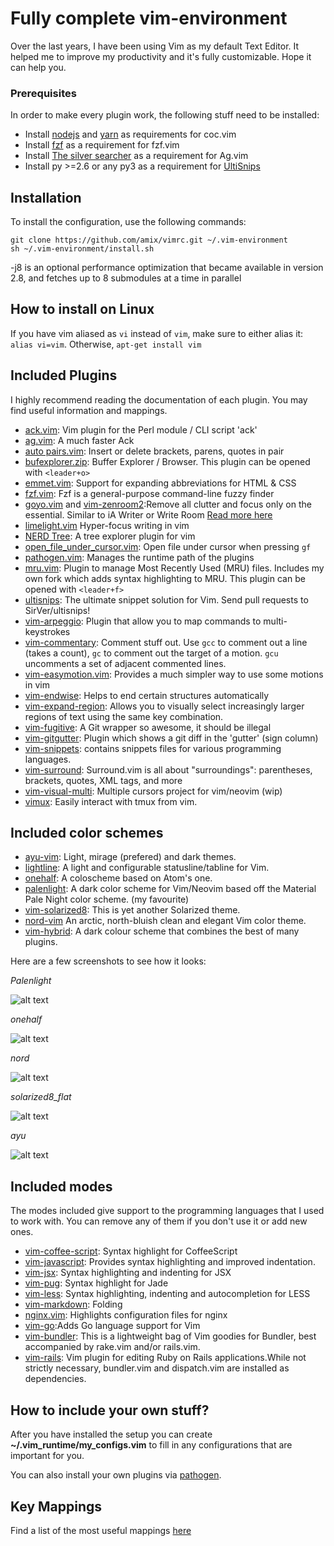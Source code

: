 # Fully complete vim-environment

Over the last years, I have been using Vim as my default Text Editor. It helped me to improve my productivity and it's fully customizable. Hope it can help you.

### Prerequisites

In order to make every plugin work, the following stuff need to be installed:

 - Install [nodejs](https://nodejs.org/en/download/) and [yarn](https://yarnpkg.com/en/docs/install#mac-stable) as requirements for coc.vim
 - Install [fzf](https://github.com/junegunn/fzf) as a requirement for fzf.vim
 - Install [The silver searcher](https://github.com/ggreer/the_silver_searcher) as a requirement for Ag.vim
 - Install py >=2.6 or any py3 as a requirement for [UltiSnips](https://github.com/SirVer/ultisnips)

## Installation

To install the configuration, use the following commands:

```
git clone https://github.com/amix/vimrc.git ~/.vim-environment
sh ~/.vim-environment/install.sh
```

  -j8 is an optional performance optimization that became available in version 2.8, and fetches up to 8 submodules at a time in parallel


## How to install on Linux

If you have vim aliased as `vi` instead of `vim`, make sure to either alias it: `alias vi=vim`. Otherwise, `apt-get install vim`


## Included Plugins

I highly recommend reading the documentation of each plugin. You may find useful information and mappings.

* [ack.vim](https://github.com/mileszs/ack.vim): Vim plugin for the Perl module / CLI script 'ack'
* [ag.vim](https://github.com/rking/ag.vim): A much faster Ack
* [auto pairs.vim](https://github.com/jiangmiao/auto-pairs): Insert or delete brackets, parens, quotes in pair
* [bufexplorer.zip](https://github.com/jlanzarotta/bufexplorer): Buffer Explorer / Browser. This plugin can be opened with `<leader+o>`
* [emmet.vim](https://github.com/mattn/emmet-vim): Support for expanding abbreviations for HTML & CSS
* [fzf.vim](https://github.com/junegunn/fzf.vim): Fzf is a general-purpose command-line fuzzy finder
* [goyo.vim](https://github.com/junegunn/goyo.vim) and [vim-zenroom2](https://github.com/amix/vim-zenroom2):Remove all clutter and focus only on the essential. Similar to iA Writer or Write Room [Read more here](http://amix.dk/blog/post/19744)
* [limelight.vim](https://github.com/junegunn/limelight.vim) Hyper-focus writing in vim
* [NERD Tree](https://github.com/scrooloose/nerdtree): A tree explorer plugin for vim
* [open_file_under_cursor.vim](https://github.com/amix/open_file_under_cursor.vim): Open file under cursor when pressing `gf`
* [pathogen.vim](https://github.com/tpope/vim-pathogen): Manages the runtime path of the plugins
* [mru.vim](https://github.com/vim-scripts/mru.vim): Plugin to manage Most Recently Used (MRU) files. Includes my own fork which adds syntax highlighting to MRU. This plugin can be opened with `<leader+f>`
* [ultisnips](https://github.com/SirVer/ultisnips): The ultimate snippet solution for Vim. Send pull requests to SirVer/ultisnips!
* [vim-arpeggio](https://github.com/kana/vim-arpeggio): Plugin that allow you to map commands to multi-keystrokes
* [vim-commentary](https://github.com/tpope/vim-commentary): Comment stuff out.  Use `gcc` to comment out a line (takes a count), `gc` to comment out the target of a motion. `gcu` uncomments a set of adjacent commented lines.
* [vim-easymotion.vim](https://github.com/easymotion/vim-easymotion.vim): Provides a much simpler way to use some motions in vim
* [vim-endwise](https://github.com/tpope/vim-endwise): Helps to end certain structures automatically
* [vim-expand-region](https://github.com/terryma/vim-expand-region): Allows you to visually select increasingly larger regions of text using the same key combination.
* [vim-fugitive](https://github.com/tpope/vim-fugitive): A Git wrapper so awesome, it should be illegal
* [vim-gitgutter](https://github.com/airblade/vim-gitgutter): Plugin which shows a git diff in the 'gutter' (sign column)
* [vim-snippets](https://github.com/honza/vim-snippets): contains snippets files for various programming languages.
* [vim-surround](https://github.com/tpope/vim-surround): Surround.vim is all about "surroundings": parentheses, brackets, quotes, XML tags, and more
* [vim-visual-multi](https://github.com/mg979/vim-visual-multi): Multiple cursors project for vim/neovim (wip)
* [vimux](https://github.com/benmills/vimux): Easily interact with tmux from vim.
<!-- * [yank-ring](https://github.com/vim-scripts/YankRing.vim): The YankRing plugin allows the user to configure the number of yanked, deleted and changed text -->

## Included color schemes

* [ayu-vim](https://github.com/ayu-theme/ayu-vim): Light, mirage (prefered) and dark themes.
* [lightline](https://github.com/itchyny/lightline.vim): A light and configurable statusline/tabline for Vim.
* [onehalf](https://github.com/sonph/onehalf): A coloscheme based on Atom's one.
* [palenlight](https://github.com/drewtempelmeyer/palenight.vim): A dark color scheme for Vim/Neovim based off the Material Pale Night color scheme. (my favourite)
* [vim-solarized8](https://github.com/lifepillar/vim-solarized8): This is yet another Solarized theme.
* [nord-vim](https://github.com/arcticicestudio/nord-vim) An arctic, north-bluish clean and elegant Vim color theme.
* [vim-hybrid](https://github.com/w0ng/vim-hybrid): A dark colour scheme that combines the best of many plugins.

Here are a few screenshots to see how it looks:

*Palenlight*

![alt text](https://github.com/GAKINDUSTRIES/vim-environment/blob/master/img/palenlight.png)

*onehalf*

![alt text](https://github.com/GAKINDUSTRIES/vim-environment/blob/master/img/onehalf.png)

*nord*

![alt text](https://github.com/GAKINDUSTRIES/vim-environment/blob/master/img/nord.png)

*solarized8_flat*

![alt text](https://github.com/GAKINDUSTRIES/vim-environment/blob/master/img/solarized_flat.png)

*ayu*

![alt text](https://github.com/GAKINDUSTRIES/vim-environment/blob/master/img/ayu.png)


## Included modes

The modes included give support to the programming languages that I used to work with. You can remove any of them if you don't use it or add new ones.

* [vim-coffee-script](https://github.com/kchmck/vim-coffee-script): Syntax highlight for CoffeeScript
* [vim-javascript](https://github.com/pangloss/vim-javascript): Provides syntax highlighting and improved indentation.
* [vim-jsx](https://github.com/mxw/vim-jsx): Syntax highlighting and indenting for JSX
* [vim-pug](https://github.com/digitaltoad/vim-pug): Syntax highlight for Jade
* [vim-less](https://github.com/groenewege/vim-less): Syntax highlighting, indenting and autocompletion for LESS
* [vim-markdown](https://github.com/tpope/vim-markdown): Folding
* [nginx.vim](https://github.com/vim-scripts/nginx.vim): Highlights configuration files for nginx
* [vim-go](https://github.com/fatih/vim-go):Adds Go language support for Vim
* [vim-bundler](https://github.com/tpope/vim-bundler): This is a lightweight bag of Vim goodies for Bundler, best accompanied by rake.vim and/or rails.vim.
* [vim-rails](https://github.com/tpope/vim-rails): Vim plugin for editing Ruby on Rails applications.While not strictly necessary, bundler.vim and dispatch.vim are installed as dependencies.


## How to include your own stuff?

After you have installed the setup you can create **~/.vim_runtime/my_configs.vim** to fill in any configurations that are important for you.

You can also install your own plugins via [pathogen](https://github.com/tpope/vim-pathogen).

## Key Mappings

Find a list of the most useful mappings [here]()
